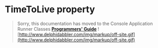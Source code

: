 <a href='Hidden comment: 
$Rev$
$Date$
'></a>

# TimeToLive property #

> Sorry, this documentation has moved to the Console Application Runner Classes **[Programmers' Guide](http://wiki.delphidabbler.com/index.php/Docs/TPJCustomConsoleAppTimeToLive)** ![http://www.delphidabbler.com/img/markup/off-site.gif](http://www.delphidabbler.com/img/markup/off-site.gif)
